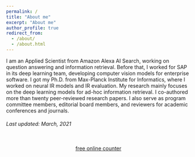 ```yaml
---
permalink: /
title: "About me"
excerpt: "About me"
author_profile: true
redirect_from: 
  - /about/
  - /about.html
---
```


I am an Applied Scientist from Amazon Alexa AI Search, working on question answering and information retrieval. Before that, I worked for SAP in its deep learning team, developing computer vision models for enterprise software. I got my Ph.D. from Max-Planck Institute for Informatics, where I worked on neural IR models and IR evaluation. My research mainly focuses on the deep learning models for ad-hoc information retrieval. I co-authored more than twenty peer-reviewed research papers. I also serve as program committee members, editorial board members, and reviewers for academic conferences and journals. 

###### Last updated: March, 2021

<!-- BEGIN: Powered by Supercounters.com -->
<center><script type="text/javascript" src="//widget.supercounters.com/ssl/hit.js"></script><script type="text/javascript">sc_hit(1608605,0,5);</script><br><noscript><a href="http://www.supercounters.com/">free online counter</a></noscript>
</center>
<!-- END: Powered by Supercounters.com -->
